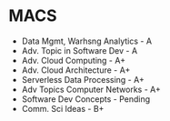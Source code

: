 # MACS

- Data Mgmt, Warhsng Analytics - A
- Adv. Topic in Software Dev - A
- Adv. Cloud Computing - A+
- Adv. Cloud Architecture - A+
- Serverless Data Processing - A+
- Adv Topics Computer Networks - A+
- Software Dev Concepts - Pending
- Comm. Sci Ideas - B+
